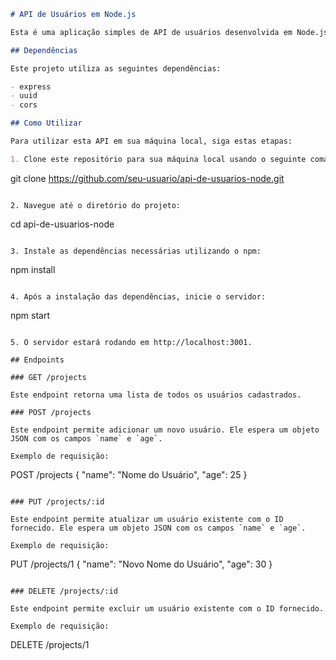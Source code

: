 

```markdown
# API de Usuários em Node.js

Esta é uma aplicação simples de API de usuários desenvolvida em Node.js com Express. Ela fornece endpoints para manipular dados de usuários, como adicionar, atualizar, buscar e excluir usuários.

## Dependências

Este projeto utiliza as seguintes dependências:

- express
- uuid
- cors

## Como Utilizar

Para utilizar esta API em sua máquina local, siga estas etapas:

1. Clone este repositório para sua máquina local usando o seguinte comando:

   ```
   git clone https://github.com/seu-usuario/api-de-usuarios-node.git
   ```

2. Navegue até o diretório do projeto:

   ```
   cd api-de-usuarios-node
   ```

3. Instale as dependências necessárias utilizando o npm:

   ```
   npm install
   ```

4. Após a instalação das dependências, inicie o servidor:

   ```
   npm start
   ```

5. O servidor estará rodando em http://localhost:3001.

## Endpoints

### GET /projects

Este endpoint retorna uma lista de todos os usuários cadastrados.

### POST /projects

Este endpoint permite adicionar um novo usuário. Ele espera um objeto JSON com os campos `name` e `age`.

Exemplo de requisição:
```
POST /projects
{
  "name": "Nome do Usuário",
  "age": 25
}
```

### PUT /projects/:id

Este endpoint permite atualizar um usuário existente com o ID fornecido. Ele espera um objeto JSON com os campos `name` e `age`.

Exemplo de requisição:
```
PUT /projects/1
{
  "name": "Novo Nome do Usuário",
  "age": 30
}
```

### DELETE /projects/:id

Este endpoint permite excluir um usuário existente com o ID fornecido.

Exemplo de requisição:
```
DELETE /projects/1



